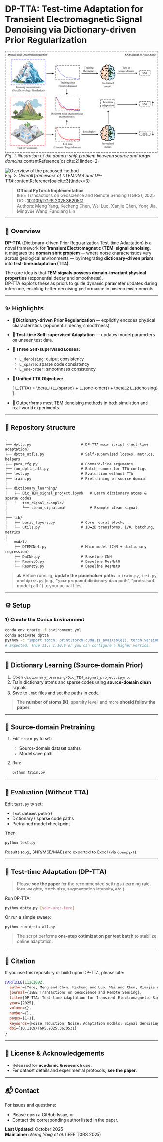 # DP-TTA: Test-time Adaptation for Transient Electromagnetic Signal Denoising via Dictionary-driven Prior Regularization

![Domain shift problem introduction](domain-shift.png)  
*Fig. 1. Illustration of the domain shift problem between source and target domains*:contentReference[oaicite:2]{index=2}

![Overview of the proposed method](overview-method.png)  
*Fig. 2. Overall framework of DTEMDNet and DP-TTA*:contentReference[oaicite:3]{index=3}

> **Official PyTorch Implementation**  
> IEEE Transactions on Geoscience and Remote Sensing (TGRS), 2025  
> DOI: [10.1109/TGRS.2025.3620531](https://doi.org/10.1109/TGRS.2025.3620531)  
> Authors: Meng Yang, Kecheng Chen, Wei Luo, Xianjie Chen, Yong Jia, Mingyue Wang, Fanqiang Lin  

---

## 🧠 Overview

**DP-TTA** (Dictionary-driven Prior Regularization Test-time Adaptation) is a novel framework for **Transient Electromagnetic (TEM) signal denoising**.  
It mitigates the **domain shift problem** — where noise characteristics vary across geological environments — by integrating **dictionary-driven priors** into **test-time adaptation (TTA)**.  

The core idea is that **TEM signals possess domain-invariant physical properties** (exponential decay and smoothness).  
DP-TTA exploits these as priors to guide dynamic parameter updates during inference, enabling better denoising performance in unseen environments.

---

## ✨ Highlights

- 🔹 **Dictionary-driven Prior Regularization** — explicitly encodes physical characteristics (exponential decay, smoothness).
- 🔹 **Test-time Self-supervised Adaptation** — updates model parameters on unseen test data.
- 🔹 **Three Self-supervised Losses:**
  - `L_denoising`: output consistency  
  - `L_sparse`: sparse code consistency  
  - `L_one-order`: smoothness consistency  
- 🔹 **Unified TTA Objective:**

  \[
  L_{TTA} = \beta_1 (L_{sparse} + L_{one-order}) + \beta_2 L_{denoising}
  \]

- 🔹 Outperforms most TEM denoising methods in both simulation and real-world experiments.

---

## 📁 Repository Structure

```text
.
├── dptta.py                       # DP-TTA main script (test-time adaptation)
├── dptta_utils.py                 # Self-supervised losses, metrics, helpers
├── para_cfg.py                    # Command-line arguments
├── run_dptta_all.py               # Batch runner for TTA configs
├── test.py                        # Evaluation without TTA
├── train.py                       # Pretraining on source domain
│
├── dictionary_learning/
│   ├── Dic_TEM_signal_project.ipynb   # Learn dictionary atoms & sparse codes
│   └── tem_signal_example/
│       └── clean_signal.mat           # Example clean signal
│
├── lib/
│   ├── basic_layers.py            # Core neural blocks
│   └── utils.py                   # 1D↔2D transforms, I/O, batching, metrics
│
└── model/
    ├── DTEMDNet.py                # Main model (CNN + dictionary regression)
    ├── DnCNN.py                   # Baseline CNN
    ├── Resnet6.py                 # Baseline ResNet6
    └── Resnet9.py                 # Baseline ResNet9
```

> ⚠️ Before running, **update the placeholder paths** in `train.py`, `test.py`, and `dptta.py` (e.g., "your prepared dictionary data path", "pretrained model path") to your actual files.

---

## ⚙️ Setup

### 1) Create the Conda Environment

```bash
conda env create -f environment.yml
conda activate dptta
python -c "import torch; print(torch.cuda.is_available(), torch.version.cuda, torch.__version__)"
# Expected: True 11.3 1.10.0 or you can configure a higher version.
```

---

## 🧩 Dictionary Learning (Source-domain Prior)

1. Open `dictionary_learning/Dic_TEM_signal_project.ipynb`.  
2. Train dictionary atoms and sparse codes using **source-domain clean** signals.  
3. Save to `.mat` files and set the paths in code.

> The **number of atoms (K)**, sparsity level, and more **should follow the paper**.

---

## 🧠 Source-domain Pretraining

1. Edit `train.py` to set:  
   - Source-domain dataset path(s)  
   - Model save path  

2. Run:

   ```bash
   python train.py
   ```

---

## 🧪 Evaluation (Without TTA)

Edit `test.py` to set:  
- Test dataset path(s)  
- Dictionary / sparse code paths  
- Pretrained model checkpoint  

Then:

```bash
python test.py
```

Results (e.g., SNR/MSE/MAE) are exported to Excel (via `openpyxl`).

---

## 🚀 Test-time Adaptation (DP-TTA)

> Please **see the paper** for the recommended settings (learning rate, loss weights, batch size, augmentation intensity, etc.).

Run DP-TTA:

```bash
python dptta.py [your-args-here]
```

Or run a simple sweep:

```bash
python run_dptta_all.py
```

> The script performs **one-step optimization per test batch** to stabilize online adaptation.

---

## 📘 Citation

If you use this repository or build upon DP-TTA, please cite:

```bibtex
@ARTICLE{11201882,
  author={Yang, Meng and Chen, Kecheng and Luo, Wei and Chen, Xianjie and Jia, Yong and Wang, Mingyue and Lin, Fanqiang},
  journal={IEEE Transactions on Geoscience and Remote Sensing}, 
  title={DP-TTA: Test-time Adaptation for Transient Electromagnetic Signal Denoising via Dictionary-driven Prior Regularization}, 
  year={2025},
  volume={},
  number={},
  pages={1-1},
  keywords={Noise reduction; Noise; Adaptation models; Signal denoising; Training; Mathematical models; Data models; Signal processing algorithms; Signal to noise ratio; Electromagnetics; Transient Electromagnetic Signals Denoising; Dictionary Learning; Test-time Adaptation; Deep Learning},
  doi={10.1109/TGRS.2025.3620531}
}
```

---

## 📜 License & Acknowledgements

- Released for **academic & research** use.  
- For dataset details and experimental protocols, **see the paper**.  

---

## 📬 Contact

For issues and questions:  
- Please open a GitHub Issue, or  
- Contact the corresponding author listed in the paper.

**Last Updated:** October 2025  
**Maintainer:** *Meng Yang et al.* (IEEE TGRS 2025)
